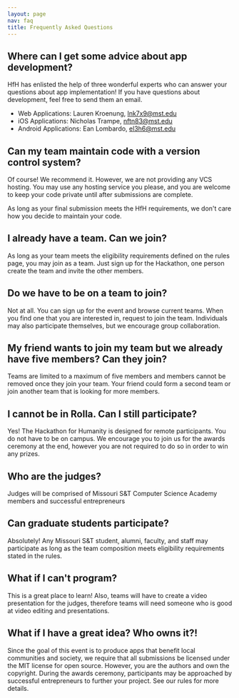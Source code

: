 ```yaml
---
layout: page
nav: faq
title: Frequently Asked Questions
---
```


## Where can I get some advice about app development?

HfH has enlisted the help of three wonderful experts who can answer
your questions about app implementation! If you have questions about
development, feel free to send them an email.

* Web Applications: Lauren Kroenung, <lnk7x9@mst.edu>
* iOS Applications: Nicholas Trampe, <nftn83@mst.edu>
* Android Applications: Ean Lombardo, <el3h6@mst.edu>


## Can my team maintain code with a version control system?

Of course! We recommend it. However, we are not providing any VCS
hosting. You may use any hosting service you please, and you are
welcome to keep your code private until after submissions are
complete.

As long as your final submission meets the HfH requirements, we don't
care how you decide to maintain your code.


## I already have a team. Can we join?

As long as your team meets the eligibility requirements defined on the rules page, you may join as a team. Just sign up for the Hackathon, one person create the team and invite the other members.

## Do we have to be on a team to join?

Not at all. You can sign up for the event and browse current teams. When you find one that you are interested in, request to join the team. Individuals may also participate themselves, but we encourage group collaboration.

## My friend wants to join my team but we already have five members? Can they join?

Teams are limited to a maximum of five members and members cannot be removed once they join your team. Your friend could form a second team or join another team that is looking for more members.

## I cannot be in Rolla. Can I still participate?

Yes! The Hackathon for Humanity is designed for remote participants. You do not have to be on campus. We encourage you to join us for the awards ceremony at the end, however you are not required to do so in order to win any prizes.

## Who are the judges?

Judges will be comprised of Missouri S&T Computer Science Academy members and successful entrepreneurs

## Can graduate students participate?

Absolutely! Any Missouri S&T student, alumni, faculty, and staff may participate as long as the team composition meets eligibility requirements stated in the rules.

## What if I can't program?

This is a great place to learn! Also, teams will have to create a video presentation for the judges, therefore teams will need someone who is good at video editing and presentations.

## What if I have a great idea? Who owns it?!

Since the goal of this event is to produce apps that benefit local communities and society, we require that all submissions be licensed under the MIT license for open source. However, you are the authors and own the copyright. During the awards ceremony, participants may be approached by successful entrepreneurs to further your project. See our rules for more details.
